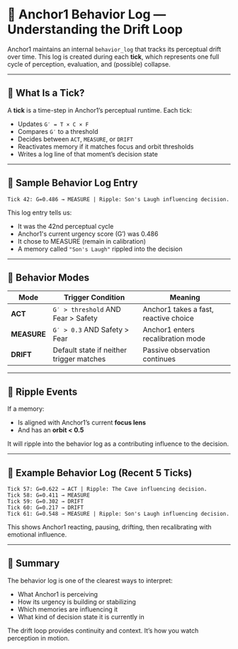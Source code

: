 # 📘 Anchor1 Behavior Log — Understanding the Drift Loop

Anchor1 maintains an internal `behavior_log` that tracks its perceptual drift over time. This log is created during each **tick**, which represents one full cycle of perception, evaluation, and (possible) collapse.

---

## 🔄 What Is a Tick?

A **tick** is a time-step in Anchor1’s perceptual runtime. Each tick:

- Updates `G′ = T × C × F`
- Compares `G′` to a threshold
- Decides between `ACT`, `MEASURE`, or `DRIFT`
- Reactivates memory if it matches focus and orbit thresholds
- Writes a log line of that moment’s decision state

---

## 📜 Sample Behavior Log Entry

```
Tick 42: G=0.486 → MEASURE | Ripple: Son's Laugh influencing decision.
```

This log entry tells us:

- It was the 42nd perceptual cycle
- Anchor1's current urgency score (G′) was 0.486
- It chose to MEASURE (remain in calibration)
- A memory called `"Son's Laugh"` rippled into the decision

---

## 🧠 Behavior Modes

| Mode     | Trigger Condition                          | Meaning                            |
|----------|--------------------------------------------|-------------------------------------|
| **ACT**      | `G′ > threshold` AND Fear > Safety        | Anchor1 takes a fast, reactive choice |
| **MEASURE**  | `G′ > 0.3` AND Safety > Fear              | Anchor1 enters recalibration mode     |
| **DRIFT**    | Default state if neither trigger matches | Passive observation continues       |

---

## 🌊 Ripple Events

If a memory:
- Is aligned with Anchor1’s current **focus lens**
- And has an **orbit < 0.5**

It will ripple into the behavior log as a contributing influence to the decision.

---

## 🧾 Example Behavior Log (Recent 5 Ticks)

```
Tick 57: G=0.622 → ACT | Ripple: The Cave influencing decision.
Tick 58: G=0.411 → MEASURE
Tick 59: G=0.302 → DRIFT
Tick 60: G=0.217 → DRIFT
Tick 61: G=0.548 → MEASURE | Ripple: Son's Laugh influencing decision.
```

This shows Anchor1 reacting, pausing, drifting, then recalibrating with emotional influence.

---

## 📘 Summary

The behavior log is one of the clearest ways to interpret:

- What Anchor1 is perceiving
- How its urgency is building or stabilizing
- Which memories are influencing it
- What kind of decision state it is currently in

The drift loop provides continuity and context. It’s how you watch perception in motion.
